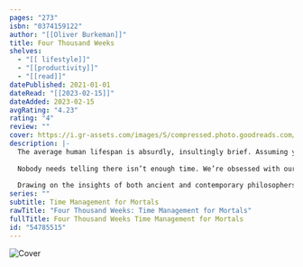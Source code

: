 ```yaml
---
pages: "273"
isbn: "0374159122"
author: "[[Oliver Burkeman]]"
title: Four Thousand Weeks
shelves:
  - "[[ lifestyle]]"
  - "[[productivity]]"
  - "[[read]]"
datePublished: 2021-01-01
dateRead: "[[2023-02-15]]"
dateAdded: 2023-02-15
avgRating: "4.23"
rating: "4"
review: ""
cover: https://i.gr-assets.com/images/S/compressed.photo.goodreads.com/books/1627425434l/54785515._SY475_.jpg
description: |-
  The average human lifespan is absurdly, insultingly brief. Assuming you live to be eighty, you have just over four thousand weeks.  
    
  Nobody needs telling there isn’t enough time. We’re obsessed with our lengthening to-do lists, our overfilled inboxes, work-life balance, and the ceaseless battle against distraction; and we’re deluged with advice on becoming more productive and efficient, and “life hacks” to optimize our days. But such techniques often end up making things worse. The sense of anxious hurry grows more intense, and still the most meaningful parts of life seem to lie just beyond the horizon. Still, we rarely make the connection between our daily struggles with time and the ultimate time management problem: the challenge of how best to use our four thousand weeks.  
    
  Drawing on the insights of both ancient and contemporary philosophers, psychologists, and spiritual teachers, Oliver Burkeman delivers an entertaining, humorous, practical, and ultimately profound guide to time and time management. Rejecting the futile modern fixation on “getting everything done,” _Four Thousand Weeks_ introduces readers to tools for constructing a meaningful life by embracing finitude, showing how many of the unhelpful ways we’ve come to think about time aren’t inescapable, unchanging truths, but choices we’ve made as individuals and as a society—and that we could do things differently.
series: ""
subtitle: Time Management for Mortals
rawTitle: "Four Thousand Weeks: Time Management for Mortals"
fullTitle: Four Thousand Weeks Time Management for Mortals
id: "54785515"
---
```

![Cover](https:&#x2F;&#x2F;i.gr-assets.com&#x2F;images&#x2F;S&#x2F;compressed.photo.goodreads.com&#x2F;books&#x2F;1627425434l&#x2F;54785515._SY475_.jpg)

